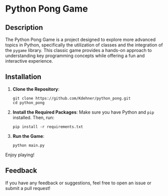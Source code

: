 # Python Pong Game

## Description
The Python Pong Game is a project designed to explore more advanced topics in Python, specifically the utilization of classes and the integration of the `pygame` library. This classic game provides a hands-on approach to understanding key programming concepts while offering a fun and interactive experience.

## Installation

1. **Clone the Repository**:  
    ```
    git clone https://github.com/Kdehner/python_pong.git
    cd python_pong
    ```

2. **Install the Required Packages**:
    Make sure you have Python and `pip` installed. Then, run:
    ```
    pip install -r requirements.txt
    ```

3. **Run the Game**:
    ```
    python main.py
    ```

Enjoy playing!

## Feedback
If you have any feedback or suggestions, feel free to open an issue or submit a pull request!